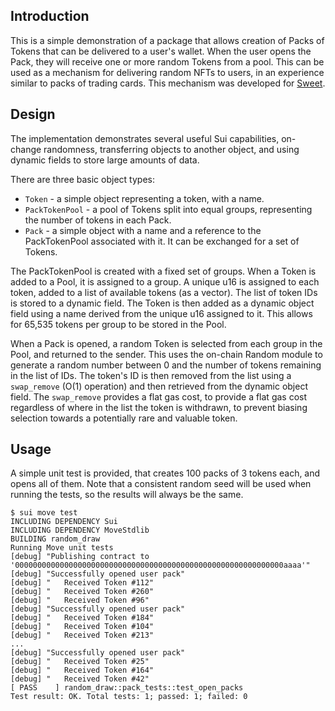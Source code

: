 
## Introduction

This is a simple demonstration of a package that allows creation of Packs of Tokens
that can be delivered to a user's wallet. When the user opens the Pack, they
will receive one or more random Tokens from a pool. This can be used as a 
mechanism for delivering random NFTs to users, in an experience similar to 
packs of trading cards.  This mechanism was developed for [Sweet](https://sweet.io).

## Design

The implementation demonstrates several useful Sui capabilities, on-change randomness, 
transferring objects to another object, and using dynamic fields to store large amounts
of data.

There are three basic object types:

- `Token` - a simple object representing a token, with a name.
- `PackTokenPool` - a pool of Tokens split into equal groups, representing the number of tokens in each Pack.
- `Pack` - a simple object with a name and a reference to the PackTokenPool associated with it. It can be exchanged for a set of Tokens.

The PackTokenPool is created with a fixed set of groups. When a Token is added to a
Pool, it is assigned to a group. A unique u16 is assigned to each token, added to a list
of available tokens (as a vector). The list of token IDs is stored to a dynamic field.
The Token is then added as a dynamic object field using
a name derived from the unique u16 assigned to it. This allows for 65,535 tokens per group
to be stored in the Pool. 

When a Pack is opened, a random Token is selected from each group in the Pool, and
returned to the sender. This uses the on-chain Random module to generate a random 
number between 0 and the number of tokens remaining in the list of IDs. The token's ID
is then removed from the list using a `swap_remove` (O(1) operation) and then retrieved
from the dynamic object field. The `swap_remove` provides a flat gas cost, to provide a 
flat gas cost regardless of where in the list the token is withdrawn, to prevent biasing
selection towards a potentially rare and valuable token.

## Usage

A simple unit test is provided, that creates 100 packs of 3 tokens each, and opens
all of them. Note that a consistent random seed will be used when running the tests,
so the results will always be the same.

```shell
$ sui move test
INCLUDING DEPENDENCY Sui
INCLUDING DEPENDENCY MoveStdlib
BUILDING random_draw
Running Move unit tests
[debug] "Publishing contract to '000000000000000000000000000000000000000000000000000000000000aaaa'"
[debug] "Successfully opened user pack"
[debug] "   Received Token #112"
[debug] "   Received Token #260"
[debug] "   Received Token #96"
[debug] "Successfully opened user pack"
[debug] "   Received Token #184"
[debug] "   Received Token #104"
[debug] "   Received Token #213"
...
[debug] "Successfully opened user pack"
[debug] "   Received Token #25"
[debug] "   Received Token #164"
[debug] "   Received Token #42"
[ PASS    ] random_draw::pack_tests::test_open_packs
Test result: OK. Total tests: 1; passed: 1; failed: 0
```